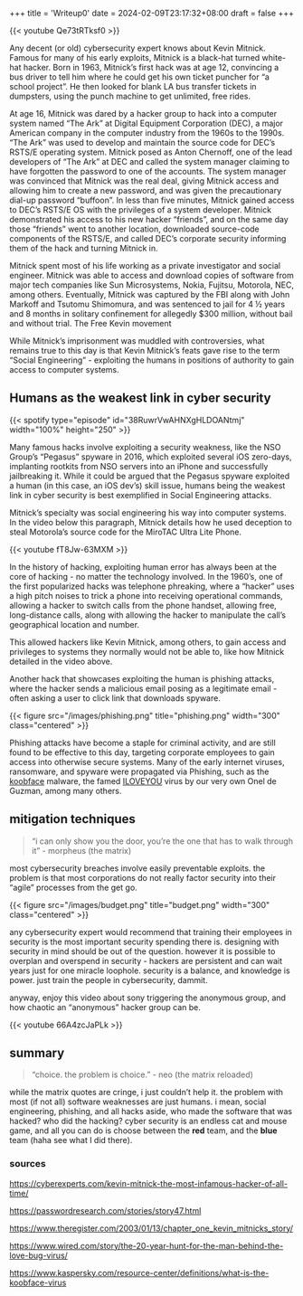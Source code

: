 +++
title = 'Writeup0'
date = 2024-02-09T23:17:32+08:00
draft = false 
+++

{{< youtube Qe73tRTksf0 >}}

Any decent (or old) cybersecurity expert knows about Kevin Mitnick. Famous for many of his early exploits, Mitnick is a black-hat turned white-hat hacker. Born in 1963, Mitnick’s first hack was at age 12, convincing a bus driver to tell him where he could get his own ticket puncher for “a school project”. He then looked for blank LA bus transfer tickets in dumpsters, using the punch machine to get unlimited, free rides.   

At age 16, Mitnick was dared by a hacker group to hack into a computer system named “The Ark” at Digital Equipment Corporation (DEC), a major American company in the computer industry from the 1960s to the 1990s. “The Ark” was used to develop and maintain the source code for DEC’s RSTS/E operating system. Mitnick posed as Anton Chernoff, one of the lead developers of “The Ark” at DEC and called the system manager claiming to have forgotten the password to one of the accounts. The system manager was convinced that Mitnick was the real deal, giving Mitnick access and allowing him to create a new password, and was given the precautionary dial-up password “buffoon”. In less than five minutes, Mitnick gained access to DEC’s RSTS/E OS with the privileges of a system developer. Mitnick demonstrated his access to his new hacker “friends”, and on the same day those “friends” went to another location, downloaded source-code components of the RSTS/E, and called DEC’s corporate security informing them of the hack and turning Mitnick in.


Mitnick spent most of his life working as a private investigator and social engineer. Mitnick was able to access and download copies of software from major tech companies like Sun Microsystems, Nokia, Fujitsu, Motorola, NEC, among others. Eventually, Mitnick was captured by the FBI along with John Markoff and Tsutomu Shimomura, and was sentenced to jail for 4 ½ years and 8 months in solitary confinement for allegedly $300 million, without bail and without trial. The Free Kevin movement 

While Mitnick’s imprisonment was muddled with controversies, what remains true to this day is that Kevin Mitnick’s feats gave rise to the term “Social Engineering” - exploiting the humans in positions of authority to gain access to computer systems. ‌‌

## Humans as the weakest link in cyber security

{{< spotify type="episode" id="38RuwrVwAHNXgHLDOANtmj" width="100%" height="250" >}}

Many famous hacks involve exploiting a security weakness, like the NSO Group’s “Pegasus” spyware in 2016, which exploited several iOS zero-days, implanting rootkits from NSO servers into an iPhone and successfully jailbreaking it. While it could be argued that the Pegasus spyware exploited a human (in this case, an iOS dev’s) skill issue, humans being the weakest link in cyber security is best exemplified in Social Engineering attacks. 

Mitnick’s specialty was social engineering his way into computer systems. In the video below this paragraph, Mitnick details how he used deception to steal Motorola’s source code for the MiroTAC Ultra Lite Phone. 

{{< youtube fT8Jw-63MXM >}}

In the history of hacking, exploiting human error has always been at the core of hacking - no matter the technology involved. In the 1960’s, one of the first popularized hacks was telephone phreaking, where a “hacker” uses a high pitch noises to trick a phone into receiving operational commands, allowing a hacker to switch calls from the phone handset, allowing free, long-distance calls, along with allowing the hacker to manipulate the call’s geographical location and number.

This allowed hackers like Kevin Mitnick, among others, to gain access and privileges to systems they normally would not be able to, like how Mitnick detailed in the video above.

Another hack that showcases exploiting the human is phishing attacks, where the hacker sends a malicious email posing as a legitimate email - often asking a user to click link that downloads spyware.

{{< figure src="/images/phishing.png" title="phishing.png" width="300" class="centered" >}}

Phishing attacks have become a staple for criminal activity, and are still found to be effective to this day, targeting corporate employees to gain access into otherwise secure systems. Many of the early internet viruses, ransomware, and spyware were propagated via Phishing, such as the [koobface](https://www.kaspersky.com/resource-center/definitions/what-is-the-koobface-virus) malware, the famed [ILOVEYOU](https://www.wired.com/story/the-20-year-hunt-for-the-man-behind-the-love-bug-virus/) virus by our very own Onel de Guzman, among many others. 

## mitigation techniques
> “i can only show you the door, you’re the one that has to walk through it” - morpheus (the matrix)


most cybersecurity breaches involve easily preventable exploits. the problem is that most 
corporations do not really factor security into their “agile” processes from the get go. 

{{< figure src="/images/budget.png" title="budget.png" width="300" class="centered" >}}


any cybersecurity expert would recommend that training their employees in security is the most important security spending there is. designing with security in mind should be out of the question. however it is possible to overplan and overspend in security - hackers are persistent and can wait years just for one miracle loophole. security is a balance, and knowledge is power. just train the people in cybersecurity, dammit.

anyway, enjoy this video about sony triggering the anonymous group, and how chaotic an “anonymous” hacker group can be.


{{< youtube 66A4zcJaPLk >}}

## summary
> “choice. the problem is choice.” - neo (the matrix reloaded)

while the matrix quotes are cringe, i just couldn’t help it. the problem with most (if not all) software weaknesses are just humans. i mean, social engineering, phishing, and all hacks aside, who made the software that was hacked? who did the hacking? cyber security is an endless cat and mouse game, and all you can do is choose between the **red** team, and the **blue** team (haha see what I did there).

### sources
https://cyberexperts.com/kevin-mitnick-the-most-infamous-hacker-of-all-time/

https://passwordresearch.com/stories/story47.html

https://www.theregister.com/2003/01/13/chapter_one_kevin_mitnicks_story/

https://www.wired.com/story/the-20-year-hunt-for-the-man-behind-the-love-bug-virus/

https://www.kaspersky.com/resource-center/definitions/what-is-the-koobface-virus
